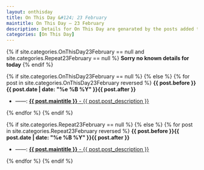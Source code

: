 ```yaml
---
layout: onthisday
title: On This Day &#124; 23 February
maintitle: On This Day — 23 February
description: Details for On This Day are genarated by the posts added to the website so the content is subject to changes/updates over time.
categories: [On This Day]
---
```


{% if site.categories.OnThisDay23February == null and site.categories.Repeat23February == null %}
<strong>Sorry no known details for today</strong>
{% endif %}

{% if site.categories.OnThisDay23February == null %}
{% else %}
{% for post in site.categories.OnThisDay23February reversed %}
<strong>{{ post.before }}{{ post.date | date: "%e %B %Y" }}{{ post.after }}</strong>
<ul>
<li> ——: <a class="{{ post.class }}" href="{{ post.url }}"><strong>{{ post.maintitle }}</strong> - {{ post.post_description }}</a></li>
</ul>
{% endfor %}
{% endif %}

{% if site.categories.Repeat23February == null %}
{% else %}
{% for post in site.categories.Repeat23February reversed %}
<strong>{{ post.before }}{{ post.date | date: "%e %B %Y" }}{{ post.after }}</strong>
<ul>
<li> ——: <a class="{{ post.class }}" href="{{ post.url }}"><strong>{{ post.maintitle }}</strong> - {{ post.post_description }}</a></li>
</ul>
{% endfor %}
{% endif %}
